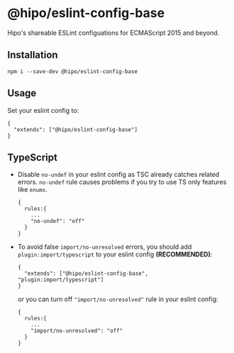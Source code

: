 # @hipo/eslint-config-base

Hipo's shareable ESLint configuations for ECMAScript 2015 and beyond.

## Installation

```
npm i --save-dev @hipo/eslint-config-base
```

## Usage

Set your eslint config to:

```
{
  "extends": ["@hipo/eslint-config-base"]
}
```

## TypeScript

* Disable `no-undef` in your eslint config as TSC already catches related errors. `no-undef` rule causes problems if you try to use TS only features like `enums`.
  ```
  {
    rules:{
      ...
      "no-undef": "off"
    }
  }
  ```
* To avoid false `import/no-unresolved` errors, you should add `plugin:import/typescript` to your eslint config **(RECOMMENDED)**:

  ```
  {
    "extends": ["@hipo/eslint-config-base", "plugin:import/typescript"]
  }
  ```

  or you can turn off `"import/no-unresolved"` rule in your eslint config:

  ```
  {
    rules:{
      ...
      "import/no-unresolved": "off"
    }
  }
  ```
